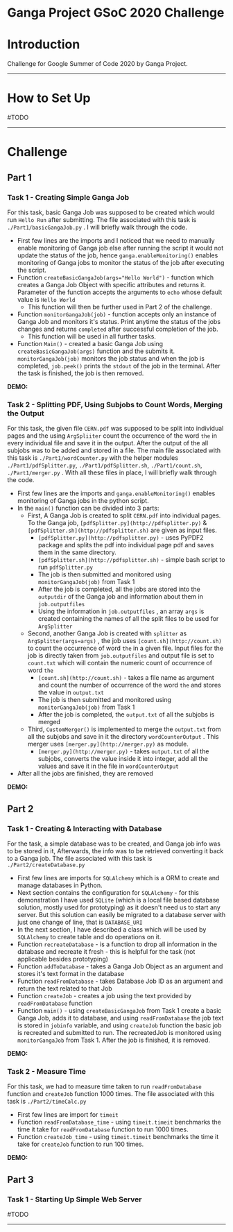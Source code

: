 # Ganga Project GSoC 2020 Challenge

# Introduction

Challenge for Google Summer of Code 2020 by Ganga Project. 

---

# How to Set Up

#TODO

---

# Challenge

## Part 1

### Task 1 - Creating Simple Ganga Job

For this task, basic Ganga Job was supposed to be created which would run `Hello Run` after submitting. The file associated with this task is `./Part1/basicGangaJob.py` . I will briefly walk through the code.

- First few lines are the imports and I noticed that we need to manually enable monitoring of Ganga job else after running the script it would not update the status of the job, hence `ganga.enableMonitoring()` enables monitoring of Ganga jobs to monitor the status of the job after executing the script.
- Function `createBasicGangaJob(args="Hello World")` - function which creates a Ganga Job Object with specific attributes and returns it. Parameter of the function accepts the arguments to `echo` whose default value is `Hello World`
    - This function will then be further used in Part 2 of the challenge.
- Function `monitorGangaJob(job)` - function accepts only an instance of Ganga Job and monitors it's status. Print anytime the status of the jobs changes and returns `completed` after successful completion of the job.
    - This function will be used in all further tasks.
- Function `Main()` - created a basic Ganga Job using `createBasicGangaJob(args)` function and the submits it. `monitorGangaJob(job)` monitors the job status and when the job is completed, `job.peek()` prints the `stdout` of the job in the terminal. After the task is finished, the job is then removed.

**DEMO:**

### Task 2 - Splitting PDF, Using Subjobs to Count Words, Merging the Output

For this task, the given file `CERN.pdf` was supposed to be split into individual pages and the using `ArgSpliiter` count the occurrence of the word `the` in every individual file and save it in the output. After the output of the all subjobs was to be added and stored in a file. The main file associated with this task is `./Part1/wordCounter.py` with the helper modules `./Part1/pdfSplitter.py`, `./Part1/pdfSplitter.sh`, `./Part1/count.sh`, `./Part1/merger.py` . With all these files in place, I will briefly walk through the code.

- First few lines are the imports and `ganga.enableMonitoring()` enables monitoring of Ganga jobs in the python script.
- In the `main()` function can be divided into 3 parts:
    - First, A Ganga Job is created to split `CERN.pdf` into individual pages. To the Ganga job, `[pdfSplitter.py](http://pdfsplitter.py)` & `[pdfSplitter.sh](http://pdfsplitter.sh)` are given as input files.
        - `[pdfSplitter.py](http://pdfsplitter.py)` - uses PyPDF2 package and splits the pdf into individual page pdf and saves them in the same directory.
        - `[pdfSplitter.sh](http://pdfsplitter.sh)` - simple bash script to run `pdfSplitter.py`
        - The job is then submitted and monitored using `monitorGangaJob(job)` from Task 1
        - After the job is completed, all the jobs are stored into the `outputdir` of the Ganga job and information about them in `job.outputfiles`
        - Using the information in `job.outputfiles` , an array `args` is created containing the names of all the split files to be used for `ArgSplitter`
    - Second, another Ganga Job is created with `splitter` as `ArgSplitter(args=args)` , the job uses `[count.sh](http://count.sh)` to count the occurrence of word `the` in a given file. Input files for the job is directly taken from `job.outputfiles` and output file is set to `count.txt` which will contain the numeric count of occurrence of word `the`
        - `[count.sh](http://count.sh)` - takes a file name as argument and count the number of occurrence of the word `the` and stores the value in `output.txt`
        - The job is then submitted and monitored using `monitorGangaJob(job)` from Task 1
        - After the job is completed, the `output.txt` of all the subjobs is merged
    - Third, `CustomMerger()` is implemented to merge the `output.txt` from all the subjobs and save in it the directory `wordCounterOutput` . This merger uses `[merger.py](http://merger.py)` as module.
        - `[merger.py](http://merger.py)` - takes `output.txt` of all the subjobs, converts the value inside it into integer, add all the values and save it in the file in `wordCounterOutput`
- After all the jobs are finished, they are removed

**DEMO:**

## Part 2

### Task 1 - Creating & Interacting with Database

For the task, a simple database was to be created, and Ganga job info was to be stored in it, Afterwards, the info was to be retrieved converting it back to a Ganga job. The file associated with this task is `./Part2/createDatabase.py`

- First few lines are imports for `SQLAlchemy` which is a ORM to create and manage databases in Python.
- Next section contains the configuration for `SQLAlchemy` - for this demonstration I have used `SQLite` (which is a local file based database solution, mostly used for prototyping) as it doesn't need us to start any server. But this solution can easily be migrated to a database server with just one change of line, that is `DATABASE_URI`
- In the next section, I have described a class which will be used by `SQLAlchemy` to create table and do operations on it.
- Function `recreateDatabase` - is a function to drop all information in the database and recreate it fresh - this is helpful for the task (not applicable besides prototyping)
- Function `addToDatabase` - takes a Ganga Job Object as an argument and stores it's text format in the database
- Function `readFromDatabase` - takes Database Job ID as an argument and return the text related to that Job
- Function `createJob` -  creates a job using the text provided by `readFromDatabase` function
- Function `main()` - using `createBasicGangaJob` from Task 1 create a basic Ganga Job, adds it to database, and using `readFromDatabase` the job text is stored in `jobinfo` variable, and using `createJob` function the basic job is recreated and submitted to run. The recreatedJob is monitored using `monitorGangaJob` from Task 1. After the job is finished, it is removed.

**DEMO:**

### Task 2 - Measure Time

For this task, we had to measure time taken to run `readFromDatabase` function and `createJob` function 1000 times. The file associated with this task is `./Part2/timeCalc.py`

- First few lines are import for `timeit`
- Function `readFromDatabase_time` - using `timeit.timeit` benchmarks the time it take for `readFromDatabase` function to run 1000 times.
- Function `createJob_time` - using `timeit.timeit` benchmarks the time it take for `createJob` function to run 100 times.

**DEMO:**

## Part 3

### Task 1 - Starting Up Simple Web Server

#TODO

---